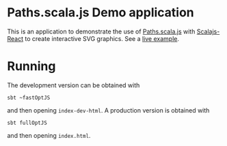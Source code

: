Paths.scala.js Demo application
=========================

This is an application to demonstrate the use of [Paths.scala.js](https://github.com/andreaferretti/paths-scala-js) with [Scalajs-React](https://github.com/japgolly/scalajs-react) to create interactive SVG graphics. See a [live example](http://andreaferretti.github.io/paths-scala-js-demo/).

Running
=======

The development version can be obtained with

    sbt ~fastOptJS

and then opening `index-dev-html`. A production version is obtained with

    sbt fullOptJS

and then opening `index.html`.